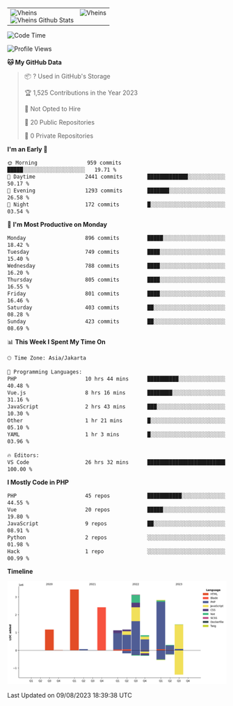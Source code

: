 <table>
  <tr>
    <td valign="top">
      <img src="https://github-readme-streak-stats.herokuapp.com/?user=Vheins&" alt="Vheins" /><br/>
      <img src="https://github-readme-stats.vercel.app/api?username=vheins&count_private=true&show_icons=true" alt="Vheins Github Stats">
    </td>
    <td valign="top">
      <img src="https://github-readme-stats.vercel.app/api/top-langs/?username=Vheins&count_private=true" alt="Vheins" /><br/>
    </td>
  </tr>
</table>

<!--START_SECTION:waka-->
![Code Time](http://img.shields.io/badge/Code%20Time-491%20hrs%2010%20mins-blue)

![Profile Views](http://img.shields.io/badge/Profile%20Views-0-blue)

**🐱 My GitHub Data** 

> 📦 ? Used in GitHub's Storage 
 > 
> 🏆 1,525 Contributions in the Year 2023
 > 
> 🚫 Not Opted to Hire
 > 
> 📜 20 Public Repositories 
 > 
> 🔑 0 Private Repositories 
 > 
**I'm an Early 🐤** 

```text
🌞 Morning                959 commits         █████░░░░░░░░░░░░░░░░░░░░   19.71 % 
🌆 Daytime                2441 commits        █████████████░░░░░░░░░░░░   50.17 % 
🌃 Evening                1293 commits        ███████░░░░░░░░░░░░░░░░░░   26.58 % 
🌙 Night                  172 commits         █░░░░░░░░░░░░░░░░░░░░░░░░   03.54 % 
```
📅 **I'm Most Productive on Monday** 

```text
Monday                   896 commits         █████░░░░░░░░░░░░░░░░░░░░   18.42 % 
Tuesday                  749 commits         ████░░░░░░░░░░░░░░░░░░░░░   15.40 % 
Wednesday                788 commits         ████░░░░░░░░░░░░░░░░░░░░░   16.20 % 
Thursday                 805 commits         ████░░░░░░░░░░░░░░░░░░░░░   16.55 % 
Friday                   801 commits         ████░░░░░░░░░░░░░░░░░░░░░   16.46 % 
Saturday                 403 commits         ██░░░░░░░░░░░░░░░░░░░░░░░   08.28 % 
Sunday                   423 commits         ██░░░░░░░░░░░░░░░░░░░░░░░   08.69 % 
```


📊 **This Week I Spent My Time On** 

```text
🕑︎ Time Zone: Asia/Jakarta

💬 Programming Languages: 
PHP                      10 hrs 44 mins      ██████████░░░░░░░░░░░░░░░   40.48 % 
Vue.js                   8 hrs 16 mins       ████████░░░░░░░░░░░░░░░░░   31.16 % 
JavaScript               2 hrs 43 mins       ███░░░░░░░░░░░░░░░░░░░░░░   10.30 % 
Other                    1 hr 21 mins        █░░░░░░░░░░░░░░░░░░░░░░░░   05.10 % 
YAML                     1 hr 3 mins         █░░░░░░░░░░░░░░░░░░░░░░░░   03.96 % 

🔥 Editors: 
VS Code                  26 hrs 32 mins      █████████████████████████   100.00 % 
```

**I Mostly Code in PHP** 

```text
PHP                      45 repos            ███████████░░░░░░░░░░░░░░   44.55 % 
Vue                      20 repos            █████░░░░░░░░░░░░░░░░░░░░   19.80 % 
JavaScript               9 repos             ██░░░░░░░░░░░░░░░░░░░░░░░   08.91 % 
Python                   2 repos             ░░░░░░░░░░░░░░░░░░░░░░░░░   01.98 % 
Hack                     1 repo              ░░░░░░░░░░░░░░░░░░░░░░░░░   00.99 % 
```



**Timeline**

![Lines of Code chart](https://raw.githubusercontent.com/vheins/vheins/main/assets/bar_graph.png)


 Last Updated on 09/08/2023 18:39:38 UTC
<!--END_SECTION:waka-->

